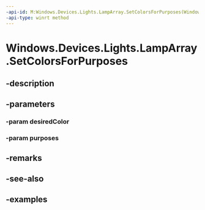 ```yaml
---
-api-id: M:Windows.Devices.Lights.LampArray.SetColorsForPurposes(Windows.UI.Color,Windows.Devices.Lights.LampPurposes)
-api-type: winrt method
---
```


<!-- Method syntax.
public void LampArray.SetColorsForPurposes(Color desiredColor, LampPurposes purposes)
-->

# Windows.Devices.Lights.LampArray.SetColorsForPurposes

## -description

## -parameters
### -param desiredColor

### -param purposes

## -remarks

## -see-also

## -examples

